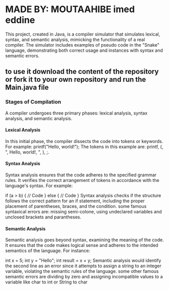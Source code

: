 # MADE BY: MOUTAAHIBE imed eddine
This project, created in Java, is a compiler simulator that simulates lexical, syntax, and semantic analysis, mimicking the functionality of a real compiler.
The simulator includes examples of pseudo code in the "Snake" language, demonstrating both correct usage and instances with syntax and semantic errors.

## to use it download the content of the repository or fork it to your own repository and run the Main.java file

### Stages of Compilation
A compiler undergoes three primary phases: lexical analysis, syntax analysis, and semantic analysis.

#### Lexical Analysis
In this initial phase, the compiler dissects the code into tokens or keywords. For example:
printf("Hello, world!");
The tokens in this example are: printf, (, ", Hello, world!, ", ), ;.

#### Syntax Analysis
Syntax analysis ensures that the code adheres to the specified grammar rules. It verifies the correct arrangement of tokens in accordance with the language's syntax. For example:

if (a > b) {
    // Code
} else {
    // Code 
}
Syntax analysis checks if the structure follows the correct pattern for an if statement, including the proper placement of parentheses, braces, and the condition.
some famous syntaxical errors are: missing semi-colone, using undeclared variables and unclosed brackets and parantheses.

#### Semantic Analysis
Semantic analysis goes beyond syntax, examining the meaning of the code. It ensures that the code makes logical sense and adheres to the intended semantics of the language. For instance:

int x = 5;
int y = "Hello";
int result = x + y;
Semantic analysis would identify the second line as an error since it attempts to assign a string to an integer variable, violating the semantic rules of the language.
some other famous semantic errors are dividing by zero and assigning incompatible values to a variable like char to int or String to char
